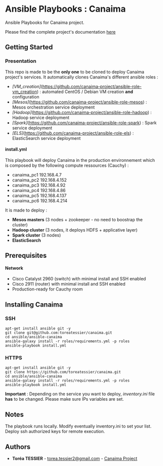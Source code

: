 # Ansible Playbooks : Canaima

Ansible Playbooks for Canaima project.

Please find the complete project's documentation [here](https://github.com/canaima-project)

## Getting Started

### Presentation

This repo is made to be the **only one** to be cloned to deploy Canaima project's services.
It automatically clones Canaima's different ansible roles :
- *[VM_creation]*(https://github.com/canaima-project/ansible-role-vm_creation) : automated CentOS / Debian VM creation **and** configuration
- *[Mesos]*(https://github.com/canaima-project/ansible-role-mesos) : Mesos orchestration service deployment
- *[Hadoop]*(https://github.com/canaima-project/ansible-role-hadoop) : Hadoop service deployment
- *[Spark]*(https://github.com/canaima-project/ansible-role-spark) : Spark service deployment
- *[ELS]*(https://github.com/canaima-project/ansible-role-els) : ElasticSearch service deployment

#### install.yml

This playbook will deploy Canaima in the production environnement which is composed by the following compute ressources (Cauchy) :
- canaima_pc1 192.168.4.7
- canaima_pc2 192.168.4.152 
- canaima_pc3 192.168.4.92 
- canaima_pc4 192.168.4.86
- canaima_pc5 192.168.4.137
- canaima_pc6 192.168.4.214

It is made to deploy :

- **Mesos masters** (3 nodes + zookeeper - no need to boostrap the cluster)
- **Hadoop cluster** (3 nodes, it deploys HDFS + applicative layer)
- **Spark cluster** (3 nodes)
- **ElasticSearch**

## Prerequisites

#### Network
- Cisco Catalyst 2960 (switch) with minimal install and SSH enabled
- Cisco 2911 (router) with minimal install and SSH enabled
- Production-ready for Cauchy room

## Installing Canaima
### SSH
```
apt-get install ansible git -y
git clone git@github.com:toreatessier/canaima.git
cd ansible/ansible-canaima
ansible-galaxy install -r roles/requirements.yml -p roles
ansible-playbook install.yml
```

### HTTPS
```
apt-get install ansible git -y
git clone https://github.com/toreatessier/canaima.git
cd ansible/ansible-canaima
ansible-galaxy install -r roles/requirements.yml -p roles
ansible-playbook install.yml
```

**Important** : Depending on the service you want to deploy, *inventory.ini* file **has** to be changed. Please make sure IPs variables are set.

## Notes

The playbook runs locally. 
Modify eventually inventory.ini to set your list.
Deploy ssh authorized keys for remote execution.

## Authors

* **Toréa TESSIER** - <torea.tessier2@gmail.com> - [Canaima Project](https://github.com/canaima-project/)
